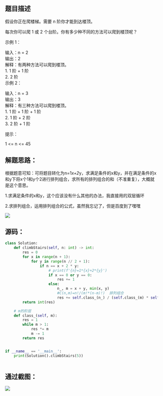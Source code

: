 
<BlogInfo id="1344" title="leetcode之爬楼梯" author="白日梦想猿" pv=0 read_times=0 pre_cost_time="44" category="leetcode100题" tag_list="['leetcode', '              阶层']" create_time="2022.02.05 19:55:18.933161" update_time="2022.07.11 10:37:15" />

## **题目描述**



假设你正在爬楼梯。需要 n 阶你才能到达楼顶。

每次你可以爬 1 或 2 个台阶。你有多少种不同的方法可以爬到楼顶呢？



示例 1：

输入：n = 2  
输出：2  
解释：有两种方法可以爬到楼顶。  
1\. 1 阶 + 1 阶  
2\. 2 阶  
示例 2：

输入：n = 3  
输出：3  
解释：有三种方法可以爬到楼顶。  
1\. 1 阶 + 1 阶 + 1 阶  
2\. 1 阶 + 2 阶  
3\. 2 阶 + 1 阶  


提示：

1 <= n <= 45



## **解题思路：**

根据题意可知：可将题目转化为n=1*x+2*y，求满足条件的x和y，并在满足条件的x和y下将x个1和y个2进行排列组合，求所有的排列组合的和（不准重复），大概就是这个意思。

1.求满足条件的x和y，这个应该没有什么其他的办法，我直接用的双层循环

2.求排列组合，运用排列组合的公式，虽然我忘记了，但是百度到了嘿嘿

![](http://www.lll.plus/media/image/2022/02/05/image-20220205195339-1.png)

## **源码：**
```python
class Solution:
    def climbStairs(self, n: int) -> int:
        res = 0
        for x in range(n + 1):
            for y in range(n // 2 + 1):
                if n == x + 2 * y:
                    # print(f'{n}=1*{x}+2*{y}')
                    if x == 0 or y == 0:
                        res += 1
                    else:
                        n_, m = x + y, min(x, y)
                        #C(n,m)=n!/(m!*(n-m)!)  排列组合
                        res += self.class_(n_) / (self.class_(m) * self.class_(n_ - m))
        return int(res)

    # m的阶层
    def class_(self, m):
        res = 1
        while m > 1:
            res *= m
            m -= 1
        return res


if __name__ == '__main__':
    print(Solution().climbStairs(5))
 
```


## **通过截图：**

![](http://www.lll.plus/media/image/2022/02/05/image-20220205195446-2.png)



























